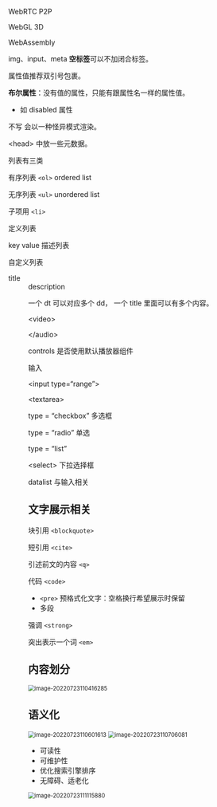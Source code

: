 



WebRTC P2P 

WebGL 3D 

WebAssembly 

 

img、input、meta **空标签**可以不加闭合标签。 

属性值推荐双引号包裹。 

**布尔属性**：没有值的属性，只能有跟属性名一样的属性值。

- 如 disabled 属性

不写 <!doctype html> 会以一种怪异模式渲染。

\<head> 中放一些元数据。



列表有三类 

有序列表 `<ol>` ordered list 

无序列表 `<ul>` unordered list 

子项用 `<li>`

定义列表 

key value 描述列表

 <dl> 自定义列表 

 </dl>

<dt> title  

<dd> description 

一个 dt 可以对应多个 dd， 一个 title 里面可以有多个内容。 

\<video> 


\</audio>

controls 是否使用默认播放器组件



输入

\<input type=“range”>

\<textarea>

type = “checkbox” 多选框

type = “radio” 单选

type = “list” 

\<select> 下拉选择框

datalist 与输入相关



## 文字展示相关

块引用 `<blockquote>`

短引用 `<cite>`

引述前文的内容 `<q>`

代码 `<code>`

- `<pre>` 预格式化文字：空格换行希望展示时保留
- 多段

强调 `<strong>`

突出表示一个词 `<em>`



## 内容划分

<img src="C:\Users\Zirina\AppData\Roaming\Typora\typora-user-images\image-20220723110416285.png" alt="image-20220723110416285" style="zoom:80%;" />

## 语义化

<img src="C:\Users\Zirina\AppData\Roaming\Typora\typora-user-images\image-20220723110601613.png" alt="image-20220723110601613" style="zoom:80%;" />

<img src="C:\Users\Zirina\AppData\Roaming\Typora\typora-user-images\image-20220723110706081.png" alt="image-20220723110706081" style="zoom:80%;" />

- 可读性
- 可维护性
- 优化搜索引擎排序
- 无障碍、适老化

<img src="C:\Users\Zirina\AppData\Roaming\Typora\typora-user-images\image-20220723111115880.png" alt="image-20220723111115880" style="zoom:80%;" />